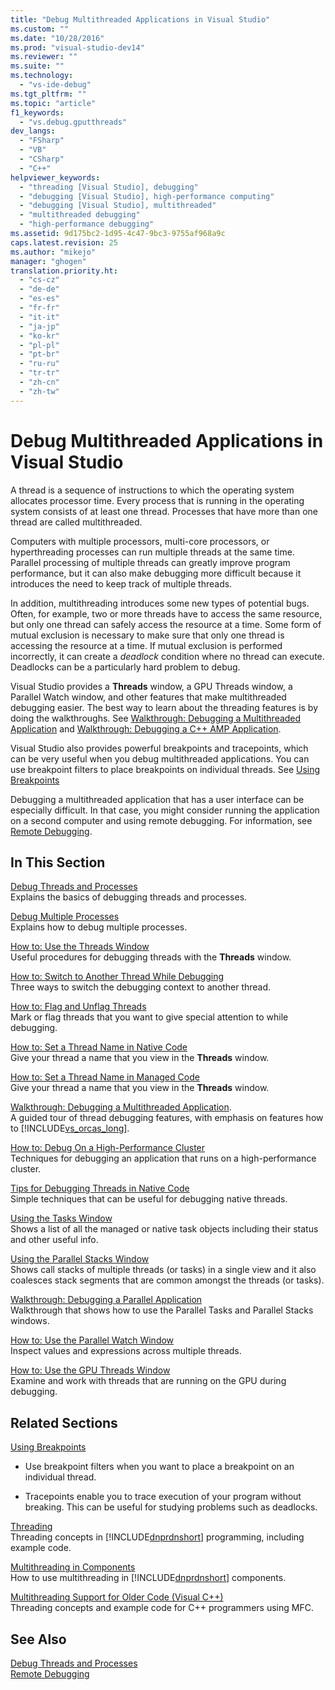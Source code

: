 ```yaml
---
title: "Debug Multithreaded Applications in Visual Studio"
ms.custom: ""
ms.date: "10/28/2016"
ms.prod: "visual-studio-dev14"
ms.reviewer: ""
ms.suite: ""
ms.technology: 
  - "vs-ide-debug"
ms.tgt_pltfrm: ""
ms.topic: "article"
f1_keywords: 
  - "vs.debug.gputthreads"
dev_langs: 
  - "FSharp"
  - "VB"
  - "CSharp"
  - "C++"
helpviewer_keywords: 
  - "threading [Visual Studio], debugging"
  - "debugging [Visual Studio], high-performance computing"
  - "debugging [Visual Studio], multithreaded"
  - "multithreaded debugging"
  - "high-performance debugging"
ms.assetid: 9d175bc2-1d95-4c47-9bc3-9755af968a9c
caps.latest.revision: 25
ms.author: "mikejo"
manager: "ghogen"
translation.priority.ht: 
  - "cs-cz"
  - "de-de"
  - "es-es"
  - "fr-fr"
  - "it-it"
  - "ja-jp"
  - "ko-kr"
  - "pl-pl"
  - "pt-br"
  - "ru-ru"
  - "tr-tr"
  - "zh-cn"
  - "zh-tw"
---
```

# Debug Multithreaded Applications in Visual Studio
A thread is a sequence of instructions to which the operating system allocates processor time. Every process that is running in the operating system consists of at least one thread. Processes that have more than one thread are called multithreaded.  
  
 Computers with multiple processors, multi-core processors, or hyperthreading processes can run multiple threads at the same time. Parallel processing of multiple threads can greatly improve program performance, but it can also make debugging more difficult because it introduces the need to keep track of multiple threads.  
  
 In addition, multithreading introduces some new types of potential bugs. Often, for example, two or more threads have to access the same resource, but only one thread can safely access the resource at a time. Some form of mutual exclusion is necessary to make sure that only one thread is accessing the resource at a time. If mutual exclusion is performed incorrectly, it can create a *deadlock* condition where no thread can execute. Deadlocks can be a particularly hard problem to debug.  
  
 Visual Studio provides a **Threads** window, a GPU Threads window, a Parallel Watch window, and other features that make multithreaded debugging easier. The best way to learn about the threading features is by doing the walkthroughs. See [Walkthrough: Debugging a Multithreaded Application](../debugger/walkthrough-debugging-a-multithreaded-application.md) and [Walkthrough: Debugging a C++ AMP Application](../Topic/Walkthrough:%20Debugging%20a%20C++%20AMP%20Application.md).  
  
 Visual Studio also provides powerful breakpoints and tracepoints, which can be very useful when you debug multithreaded applications. You can use breakpoint filters to place breakpoints on individual threads. See [Using Breakpoints](../debugger/using-breakpoints.md)  
  
 Debugging a multithreaded application that has a user interface can be especially difficult. In that case, you might consider running the application on a second computer and using remote debugging. For information, see [Remote Debugging](../debugger/remote-debugging.md).  
  
## In This Section  
 [Debug Threads and Processes](../debugger/debug-threads-and-processes.md)  
 Explains the basics of debugging threads and processes.  
  
 [Debug Multiple Processes](../debugger/debug-multiple-processes.md)  
 Explains how to debug multiple processes.  
  
 [How to: Use the Threads Window](../debugger/how-to-use-the-threads-window.md)  
 Useful procedures for debugging threads with the **Threads** window.  
  
 [How to: Switch to Another Thread While Debugging](../debugger/how-to-switch-to-another-thread-while-debugging.md)  
 Three ways to switch the debugging context to another thread.  
  
 [How to: Flag and Unflag Threads](../debugger/how-to-flag-and-unflag-threads.md)  
 Mark or flag threads that you want to give special attention to while debugging.  
  
 [How to: Set a Thread Name in Native Code](../debugger/how-to-set-a-thread-name-in-native-code.md)  
 Give your thread a name that you view in the **Threads** window.  
  
 [How to: Set a Thread Name in Managed Code](../debugger/how-to-set-a-thread-name-in-managed-code.md)  
 Give your thread a name that you view in the **Threads** window.  
  
 [Walkthrough: Debugging a Multithreaded Application](../debugger/walkthrough-debugging-a-multithreaded-application.md).  
 A guided tour of thread debugging features, with emphasis on features how to [!INCLUDE[vs_orcas_long](../debugger/includes/vs_orcas_long_md.md)].  
  
 [How to: Debug On a High-Performance Cluster](../debugger/how-to-debug-on-a-high-performance-cluster.md)  
 Techniques for debugging an application that runs on a high-performance cluster.  
  
 [Tips for Debugging Threads in Native Code](../debugger/tips-for-debugging-threads-in-native-code.md)  
 Simple techniques that can be useful for debugging native threads.  
  
 [Using the Tasks Window](../debugger/using-the-tasks-window.md)  
 Shows a list of all the managed or native task objects including their status and other useful info.  
  
 [Using the Parallel Stacks Window](../debugger/using-the-parallel-stacks-window.md)  
 Shows call stacks of multiple threads (or tasks) in a single view and it also coalesces stack segments that are common amongst the threads (or tasks).  
  
 [Walkthrough: Debugging a Parallel Application](../debugger/walkthrough-debugging-a-parallel-application.md)  
 Walkthrough that shows how to use the Parallel Tasks and Parallel Stacks windows.  
  
 [How to: Use the Parallel Watch Window](../debugger/how-to-use-the-parallel-watch-window.md)  
 Inspect values and expressions across multiple threads.  
  
 [How to: Use the GPU Threads Window](../debugger/how-to-use-the-gpu-threads-window.md)  
 Examine and work with threads that are running on the GPU during debugging.  
  
## Related Sections  
 [Using Breakpoints](../debugger/using-breakpoints.md)  
 -   Use breakpoint filters when you want to place a breakpoint on an individual thread.  
  
-   Tracepoints enable you to trace execution of your program without breaking. This can be useful for studying problems such as deadlocks.  
  
 [Threading](../Topic/Managed%20Threading.md)  
 Threading concepts in [!INCLUDE[dnprdnshort](../code-quality/includes/dnprdnshort_md.md)] programming, including example code.  
  
 [Multithreading in Components](../Topic/Multithreading%20in%20Components.md)  
 How to use multithreading in [!INCLUDE[dnprdnshort](../code-quality/includes/dnprdnshort_md.md)] components.  
  
 [Multithreading Support for Older Code (Visual C++)](../Topic/Multithreading%20Support%20for%20Older%20Code%20\(Visual%20C++\).md)  
 Threading concepts and example code for C++ programmers using MFC.  
  
## See Also  
 [Debug Threads and Processes](../debugger/debug-threads-and-processes.md)   
 [Remote Debugging](../debugger/remote-debugging.md)